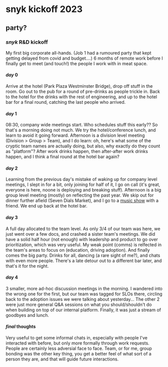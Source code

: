 # snyk kickoff 2023

## party?

### _snyk_ R&D kickoff

My first big corporate all-hands.
(Job 1 had a rumoured party that kept getting delayed from covid and budget....)
6 months of remote work before I finally get to meet (and touch!)
the people I work with in meat space.

#### _day_ 0

Arrive at the hotel (Park Plaza Westminster Bridge),
drop off stuff in the room.
Go out to the pub for a round of pre-drinks as people trickle in.
Back to the hotel for the drinks with the rest of engineering,
and up to the hotel bar for a final round,
catching the last people who arrived.

#### _day_ 1

08:30, company wide meetings start.
Who schedules stuff this early??
So that's a morning doing not much.
We try the hotel/conference lunch,
and learn to avoid it going forward.
Afternoon is a division level meeting (Division > Group > Team),
and I do learn:
oh, here's what some of the cryptic team names are actually doing,
but also, why exactly do they count as "platform"?
After work drinks happen,
then after-after work drinks happen,
and I think a final round at the hotel bar again?

#### _day_ 2

Learning from the previous day's mistake of waking up for company level meetings,
I slept in for a bit, only joining for half of it,
I go on call (it's great, everyone is here, noone is deploying and breaking stuff).
Afternoon is a big group level meeting (mostly) on reflecting the past year.
We skip out for dinner further afield (Seven Dials Market),
and I go to a [music show] with a friend.
We end up back at the hotel bar.

[music show]: https://sean.liao.dev/#-12023-01-17--sofar-sounds

#### _day_ 3

A full day allocated to the team level.
As only 3/4 of our team was here,
we just went over a few docs, and crashed a sister team's meetings.
We did have a solid half hour (not enough) with leadershp and product to go over prioritization,
which was very useful.
My weak point (comms) is relfected in the team's areas to focus on (education, driving adoption).
And finally comes the big party.
Drinks for all, dancing (a rare sight of me?),
and chats with even more people.
There's a late detour out to a different bar later,
and that's it for the night.

#### _day_ 4

3 smaller, more ad-hoc discussion meetings in the morning.
I wandered into the wrong one for the first, but our team was tagged for SLOs there,
circling back to the adoption issues we were talking about yesterday...
The other 2 were just more general Q&A sessions on what you should/shouldn't do
when building on top of our internal platform.
Finally, it was just a stream of goodbyes and lunch.

#### _final_ thoughts

Very useful to get some informal chats in,
especially with people I've interacted with before, but only more formally through work requests.
People are certainly less adversial face to face.
Team, or for me, group bonding was the other key thing,
you get a better feel of what sort of a person they are,
and that will guide future interactions.
